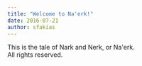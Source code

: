 ```yaml
---
title: "Welcome to Na'erk!"
date: 2016-07-21
author: sfakias
---
```


This is the tale of Nark and Nerk, or Na'erk.  
All rights reserved.

